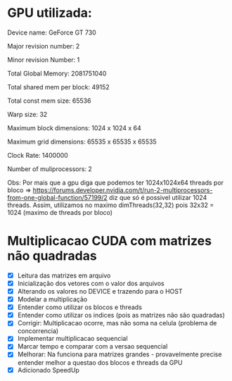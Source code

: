 
# GPU utilizada:

Device name:                GeForce GT 730

Major revision number:      2

Minor revision Number:      1

Total Global Memory:        2081751040

Total shared mem per block: 49152

Total const mem size:       65536

Warp size:                  32

Maximum block dimensions:   1024 x 1024 x 64

Maximum grid dimensions:    65535 x 65535 x 65535

Clock Rate:                 1400000

Number of muliprocessors:   2

Obs: Por mais que a gpu diga que podemos ter 1024x1024x64 threads por bloco => https://forums.developer.nvidia.com/t/run-2-multiprocessors-from-one-global-function/57199/2 diz que só é possivel utilizar 1024 threads. Assim, utilizamos no maximo dimThreads(32,32) pois 32x32 = 1024 (maximo de threads por bloco)

# Multiplicacao CUDA com matrizes não quadradas
- [x] Leitura das matrizes em arquivo
- [x] Inicialização dos vetores com o valor dos arquivos
- [x] Alterando os valores no DEVICE e trazendo para o HOST
- [x] Modelar a multiplicação
- [x] Entender como utilizar os blocos e threads
- [x] Entender como utilizar os indices (pois as matrizes não são quadradas)
- [x] Corrigir: Multiplicacao ocorre, mas não soma na celula (problema de concorrencia)
- [X] Implementar multiplicacao sequencial
- [X] Marcar tempo e comparar com a versao sequencial
- [x] Melhorar: Na funciona para matrizes grandes - provavelmente precise entender melhor a questao dos blocos e threads da GPU
- [X] Adicionado SpeedUp
